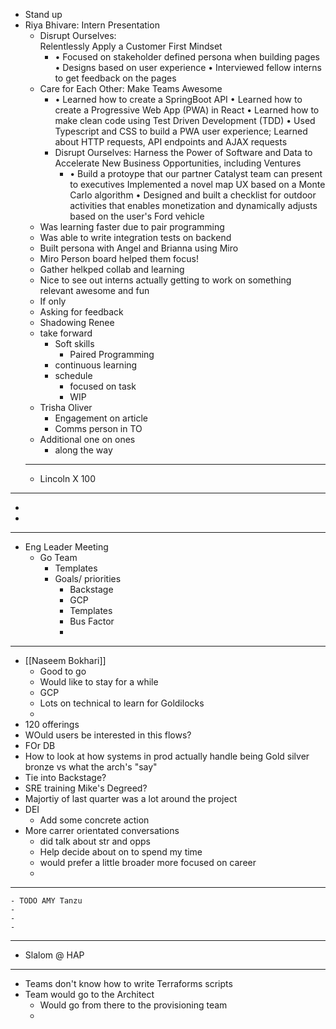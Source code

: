 - Stand up
- Riya Bhivare: Intern Presentation
	- Disrupt Ourselves:  
	      Relentlessly Apply a Customer First 
	  Mindset
		- • Focused on stakeholder defined persona 
		  when building pages
		  • Designs based on user experience
		  • Interviewed fellow interns to get feedback on the pages
	- Care for Each Other:
	      Make Teams Awesome
		- • Learned how to create a SpringBoot API
		  • Learned how to create a Progressive Web 
		  App (PWA) in React
		  • Learned how to make clean code using Test 
		  Driven Development (TDD)
		  • Used Typescript and CSS to build a PWA user 
		  experience; Learned about HTTP requests, API 
		  endpoints and AJAX requests
		- Disrupt Ourselves: 
		       Harness the Power of Software and Data 
		  to Accelerate New Business Opportunities, 
		  including Ventures
			- • Build a protoype that our partner Catalyst 
			  team can present to executives Implemented a 
			  novel map UX based on a Monte Carlo 
			  algorithm
			  • Designed and built a checklist for outdoor 
			  activities that enables monetization and 
			  dynamically adjusts based on the user's Ford 
			  vehicle
	- Was learning faster due to pair programming
	- Was able to write integration tests on backend
	- Built persona with Angel and Brianna using Miro
	- Miro Person board helped them focus!
	- Gather helkped collab and learning
	- Nice to see out interns actually getting to work on something relevant awesome and fun
	- If only
	- Asking for feedback
	- Shadowing Renee
	- take forward
		- Soft skills
			- Paired Programming
		- continuous learning
		- schedule
			- focused on task
			- WIP
	- Trisha Oliver
		- Engagement on article
		- Comms person in TO
	- Additional one on ones
		- along the way
	- ---
	- Lincoln X 100
- ---
-
-
- ---
- Eng Leader Meeting
	- Go Team
		- Templates
		- Goals/ priorities
			- Backstage
			- GCP
			- Templates
			- Bus Factor
			-
- ---
- [[Naseem Bokhari]]
	- Good to go
	- Would like to stay for a while
	- GCP
	- Lots on technical to learn for Goldilocks
	-
- 120 offerings
- WOuld users be interested in this flows?
- FOr DB
- How to look at how systems in prod actually handle being Gold silver bronze vs what the arch's "say"
- Tie into Backstage?
- SRE training Mike's Degreed?
- Majortiy of last quarter was a lot around the project
- DEI
	- Add some concrete action
- More carrer orientated conversations
	- did talk about str and opps
	- Help decide about on to spend my time
	- would prefer a little broader more focused on career
	-
- ---
	- TODO AMY Tanzu
	-
	-
	-
- ---
- Slalom @ HAP
- ---
- Teams don't know how to write Terraforms scripts
- Team would go to the Architect
	- Would go from there to the provisioning team
	-